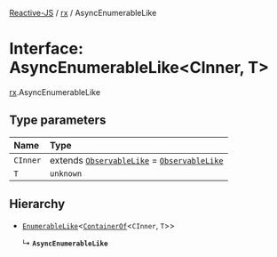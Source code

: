 [Reactive-JS](../README.md) / [rx](../modules/rx.md) / AsyncEnumerableLike

# Interface: AsyncEnumerableLike<CInner, T\>

[rx](../modules/rx.md).AsyncEnumerableLike

## Type parameters

| Name | Type |
| :------ | :------ |
| `CInner` | extends [`ObservableLike`](rx.ObservableLike.md) = [`ObservableLike`](rx.ObservableLike.md) |
| `T` | `unknown` |

## Hierarchy

- [`EnumerableLike`](rx.EnumerableLike.md)<[`ContainerOf`](../modules/containers.md#containerof)<`CInner`, `T`\>\>

  ↳ **`AsyncEnumerableLike`**
